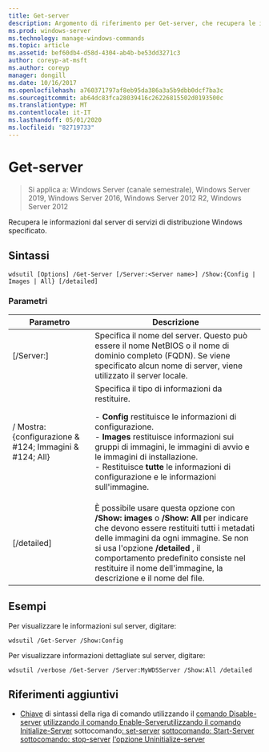 ```yaml
---
title: Get-server
description: Argomento di riferimento per Get-server, che recupera le informazioni dal server di servizi di distribuzione Windows specificato.
ms.prod: windows-server
ms.technology: manage-windows-commands
ms.topic: article
ms.assetid: bef60db4-d58d-4304-ab4b-be53dd3271c3
author: coreyp-at-msft
ms.author: coreyp
manager: dongill
ms.date: 10/16/2017
ms.openlocfilehash: a760371797af8eb95da386a3a5b9dbb0dcf7ba3c
ms.sourcegitcommit: ab64dc83fca28039416c26226815502d0193500c
ms.translationtype: MT
ms.contentlocale: it-IT
ms.lasthandoff: 05/01/2020
ms.locfileid: "82719733"
---
```

# <a name="get-server"></a>Get-server

> Si applica a: Windows Server (canale semestrale), Windows Server 2019, Windows Server 2016, Windows Server 2012 R2, Windows Server 2012

Recupera le informazioni dal server di servizi di distribuzione Windows specificato.

## <a name="syntax"></a>Sintassi
```
wdsutil [Options] /Get-Server [/Server:<Server name>] /Show:{Config | Images | All} [/detailed]
```
### <a name="parameters"></a>Parametri
|Parametro|Descrizione|
|-------|--------|
|[/Server:<Server name>]|Specifica il nome del server. Questo può essere il nome NetBIOS o il nome di dominio completo (FQDN). Se viene specificato alcun nome di server, viene utilizzato il server locale.|
|/ Mostra: {configurazione & #124; Immagini & #124; All}|Specifica il tipo di informazioni da restituire.<p>-   **Config** restituisce le informazioni di configurazione.<br />-   **Images** restituisce informazioni sui gruppi di immagini, le immagini di avvio e le immagini di installazione.<br />-   Restituisce **tutte** le informazioni di configurazione e le informazioni sull'immagine.|
|[/detailed]|È possibile usare questa opzione con **/Show: images** o **/Show: All** per indicare che devono essere restituiti tutti i metadati delle immagini da ogni immagine. Se non si usa l'opzione **/detailed** , il comportamento predefinito consiste nel restituire il nome dell'immagine, la descrizione e il nome del file.|
## <a name="examples"></a>Esempi
Per visualizzare le informazioni sul server, digitare:
```
wdsutil /Get-Server /Show:Config
```
Per visualizzare informazioni dettagliate sul server, digitare:
```
wdsutil /verbose /Get-Server /Server:MyWDSServer /Show:All /detailed
```
## <a name="additional-references"></a>Riferimenti aggiuntivi
- [Chiave](command-line-syntax-key.md)
di sintassi della riga di comando utilizzando il
[comando Disable-server](using-the-disable-server-command.md)
[utilizzando il comando Enable-Server](using-the-enable-server-command.md)[utilizzando il comando Initialize-Server](using-the-initialize-server-command.md)
sottocomando[: set-server](subcommand-set-server.md)
[sottocomando: Start-Server](subcommand-start-server.md)
[sottocomando: stop-server](subcommand-stop-server.md)
[l'opzione Uninitialize-server](the-uninitialize-server-option.md)
